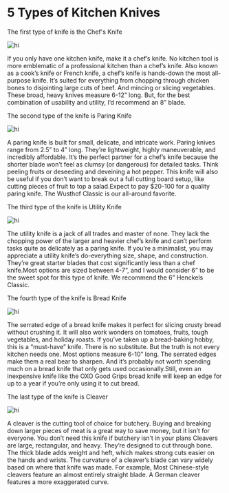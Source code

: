 # 5 Types of Kitchen Knives

The first type of knife is the 
Chef's Knife





![hi](https://kitchenambition.b-cdn.net/wp-content/uploads/2021/06/miyabi-knife-740x445.jpg)





If you only have one kitchen knife, make it a chef’s knife. 
No kitchen tool is more emblematic of a professional kitchen than a chef’s knife. Also known as a cook’s knife or French knife, a chef’s knife is hands-down the most all-purpose knife. 
It’s suited for everything from chopping through chicken bones to disjointing large cuts of beef. And mincing or slicing vegetables.
These broad, heavy knives measure 6-12” long. But, for the best combination of usability and utility, I’d recommend an 8” blade.


The second type of the knife is
Paring Knife




![hi](https://kitchenambition.b-cdn.net/wp-content/uploads/2021/04/5-1024x683.png)




A paring knife is built for small, delicate, and intricate work. 
Paring knives range from 2.5” to 4” long. They’re lightweight, highly maneuverable, and incredibly affordable. 
It’s the perfect partner for a chef’s knife because the shorter blade won’t feel as clumsy (or dangerous) for detailed tasks. Think peeling fruits or deseeding and deveining a hot pepper.
This knife will also be useful if you don’t want to break out a full cutting board setup, like cutting pieces of fruit to top a salad.Expect to pay $20-100 for a quality paring knife. The Wusthof Classic is our all-around favorite.

The third type of the knife is
Utility Knife




![hi](https://kitchenambition.b-cdn.net/wp-content/uploads/2023/04/utility-knife-740x493.jpg)




The utility knife is a jack of all trades and master of none.
They lack the chopping power of the larger and heavier chef’s knife and can’t perform tasks quite as delicately as a paring knife. 
If you’re a minimalist, you may appreciate a utility knife’s do-everything size, shape, and construction. They’re great starter blades that cost significantly less than a chef knife.Most options are sized between 4-7”, and I would consider 6” to be the sweet spot for this type of knife. We recommend the 6” Henckels Classic.



The fourth type of the knife is
Bread Knife




![hi](https://kitchenambition.b-cdn.net/wp-content/uploads/2022/04/misen-bread-knife-740x420.jpg)




The serrated edge of a bread knife makes it perfect for slicing crusty bread without crushing it. It will also work wonders on tomatoes, fruits, tough vegetables, and holiday roasts.
If you’ve taken up a bread-baking hobby, this is a “must-have” knife. There is no substitute. But the truth is not every kitchen needs one. 
Most options measure 6-10” long. The serrated edges make them a real bear to sharpen. And it’s probably not worth spending much on a bread knife that only gets used occasionally.Still, even an inexpensive knife like the OXO Good Grips bread knife will keep an edge for up to a year if you’re only using it to cut bread.



The last type of the knife is
Cleaver





![hi](https://kitchenambition.b-cdn.net/wp-content/uploads/2021/03/6-1024x683.png)





A cleaver is the cutting tool of choice for butchery.
Buying and breaking down larger pieces of meat is a great way to save money, but it isn’t for everyone. You don’t need this knife if butchery isn’t in your plans
Cleavers are large, rectangular, and heavy. They’re designed to cut through bone. The thick blade adds weight and heft, which makes strong cuts easier on the hands and wrists.
The curvature of a cleaver’s blade can vary widely based on where that knife was made. For example, 
Most Chinese-style cleavers feature an almost entirely straight blade. 
A German cleaver features a more exaggerated curve.
